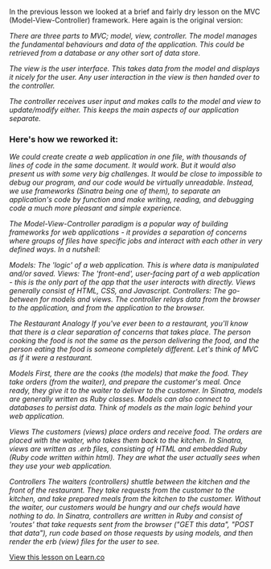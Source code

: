 In the previous lesson we looked at a brief and fairly dry lesson on the MVC (Model-View-Controller) framework. Here again is the original version: 

*There are three parts to MVC; model, view, controller. The model manages the fundamental behaviours and data of the application. This could be retrieved from a database or any other sort of data store.*

*The view is the user interface. This takes data from the model and displays it nicely for the user. Any user interaction in the view is then handed over to the controller.*

*The controller receives user input and makes calls to the model and view to update/modify either. This keeps the main aspects of our application separate.*

### Here's how we reworked it: 

*We could create create a web application in one file, with thousands of lines of code in the same document. It would work. But it would also present us with some very big challenges. It would be close to impossible to debug our program, and our code would be virtually unreadable.
Instead, we use frameworks (Sinatra being one of them), to separate an application's code by function and make writing, reading, and debugging code a much more pleasant and simple experience.*

*The Model-View-Controller paradigm is a popular way of building frameworks for web applications - it provides a separation of concerns where groups of files have specific jobs and interact with each other in very defined ways. In a nutshell:*

*Models: The 'logic' of a web application. This is where data is manipulated and/or saved.*
*Views: The 'front-end', user-facing part of a web application - this is the only part of the app that the user interacts with directly. Views generally consist of HTML, CSS, and Javascript.*
*Controllers: The go-between for models and views. The controller relays data from the browser to the application, and from the application to the browser.*

*The Restaurant Analogy*
*If you've ever been to a restaurant, you'll know that there is a clear separation of concerns that takes place. The person cooking the food is not the same as the person delivering the food, and the person eating the food is someone completely different. Let's think of MVC as if it were a restaurant.*

*Models*
*First, there are the cooks (the models) that make the food. They take orders (from the waiter), and prepare the customer's meal. Once ready, they give it to the waiter to deliver to the customer.
In Sinatra, models are generally written as Ruby classes. Models can also connect to databases to persist data. Think of models as the main logic behind your web application.*

*Views*
*The customers (views) place orders and receive food. The orders are placed with the waiter, who takes them back to the kitchen.
In Sinatra, views are written as .erb files, consisting of HTML and embedded Ruby (Ruby code written within html). They are what the user actually sees when they use your web application.*

*Controllers*
*The waiters (controllers) shuttle between the kitchen and the front of the restaurant. They take requests from the customer to the kitchen, and take prepared meals from the kitchen to the customer. Without the waiter, our customers would be hungry and our chefs would have nothing to do.
In Sinatra, controllers are written in Ruby and consist of 'routes' that take requests sent from the browser ("GET this data", "POST that data"), run code based on those requests by using models, and then render the erb (view) files for the user to see.*



<a href='https://learn.co/lessons/example-improving-our-not-so-great-body' data-visibility='hidden'>View this lesson on Learn.co</a>
